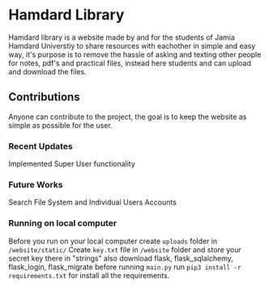 # Hamdard Library
Hamdard library is a website made by and for the students of Jamia Hamdard Universtiy to share resources with eachother in simple and easy way, it's purpose is to remove the hassle of asking and texting other people for notes, pdf's and practical files, instead here students and can upload and download the files.

## Contributions
Anyone can contribute to the project, the goal is to keep the website as simple as possible for the user.

### Recent Updates
Implemented Super User functionality

### Future Works
Search File System and Individual Users Accounts

### Running on local computer
Before you run on your local computer create `uploads` folder in `/website/static/`
Create `key.txt` file in `/website` folder and store your secret key there in "strings"
also download flask, flask_sqlalchemy, flask_login, flask_migrate before running `main.py`
run `pip3 install -r requirements.txt` for install all the requirements.
